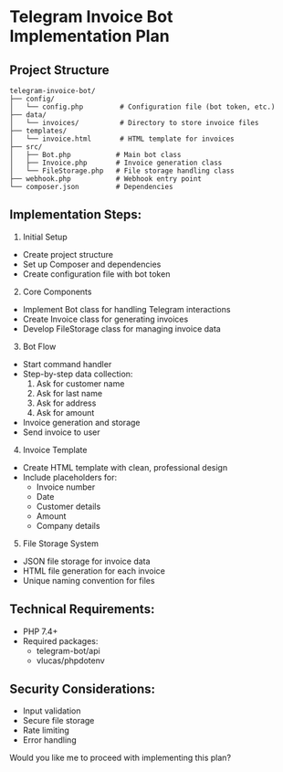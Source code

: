 # Telegram Invoice Bot Implementation Plan

## Project Structure
```
telegram-invoice-bot/
├── config/
│   └── config.php         # Configuration file (bot token, etc.)
├── data/
│   └── invoices/          # Directory to store invoice files
├── templates/
│   └── invoice.html       # HTML template for invoices
├── src/
│   ├── Bot.php           # Main bot class
│   ├── Invoice.php       # Invoice generation class
│   └── FileStorage.php   # File storage handling class
├── webhook.php           # Webhook entry point
└── composer.json         # Dependencies
```

## Implementation Steps:

1. Initial Setup
- Create project structure
- Set up Composer and dependencies
- Create configuration file with bot token

2. Core Components
- Implement Bot class for handling Telegram interactions
- Create Invoice class for generating invoices
- Develop FileStorage class for managing invoice data

3. Bot Flow
- Start command handler
- Step-by-step data collection:
  1. Ask for customer name
  2. Ask for last name
  3. Ask for address
  4. Ask for amount
- Invoice generation and storage
- Send invoice to user

4. Invoice Template
- Create HTML template with clean, professional design
- Include placeholders for:
  - Invoice number
  - Date
  - Customer details
  - Amount
  - Company details

5. File Storage System
- JSON file storage for invoice data
- HTML file generation for each invoice
- Unique naming convention for files

## Technical Requirements:
- PHP 7.4+
- Required packages:
  - telegram-bot/api
  - vlucas/phpdotenv

## Security Considerations:
- Input validation
- Secure file storage
- Rate limiting
- Error handling

Would you like me to proceed with implementing this plan?
